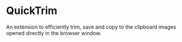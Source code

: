 # QuickTrim

An extension to efficiently trim, save and copy to the clipboard images opened directly in the browser window.

